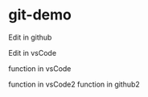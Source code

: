 # git-demo
Edit in github

Edit in vsCode

function in vsCode

function in vsCode2
function in github2
